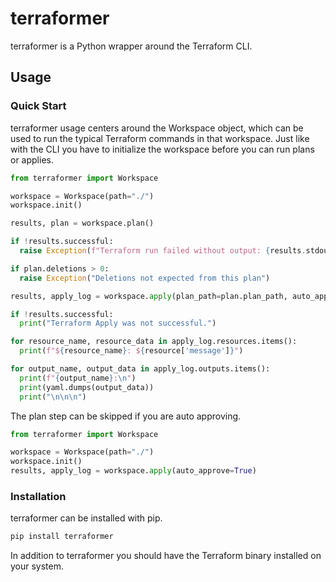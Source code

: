 # terraformer

terraformer is a Python wrapper around the Terraform CLI.

## Usage

### Quick Start

terraformer usage centers around the Workspace object, which can be used to run the typical Terraform commands in that workspace. Just like with the CLI you have to initialize the workspace before you can run plans or applies.

```python
from terraformer import Workspace

workspace = Workspace(path="./")
workspace.init()

results, plan = workspace.plan()

if !results.successful:
  raise Exception(f"Terraform run failed without output: {results.stdout}")

if plan.deletions > 0:
  raise Exception("Deletions not expected from this plan")

results, apply_log = workspace.apply(plan_path=plan.plan_path, auto_approve=True)

if !results.successful:
  print("Terraform Apply was not successful.")

for resource_name, resource_data in apply_log.resources.items():
  print(f"${resource_name}: ${resource['message']}")

for output_name, output_data in apply_log.outputs.items():
  print(f"{output_name}:\n")
  print(yaml.dumps(output_data))
  print("\n\n\n")
```

The plan step can be skipped if you are auto approving.

```python
from terraformer import Workspace

workspace = Workspace(path="./")
workspace.init()
results, apply_log = workspace.apply(auto_approve=True)
```


### Installation

terraformer can be installed with pip.

```bash
pip install terraformer
```

In addition to terraformer you should have the Terraform binary installed on your system.
